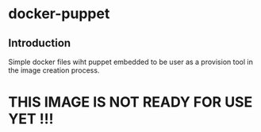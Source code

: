 # docker-puppet

## Introduction

Simple docker files wiht puppet embedded to be user as a provision tool in the image creation process.


# THIS IMAGE IS NOT READY FOR USE YET !!!
